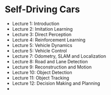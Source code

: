 # Self-Driving Cars

- Lecture 1: Introduction 
- Lecture 2: Imitation Learning
- Lecture 3: Direct Perception
- Lecture 4: Reinforcement Learning 
- Lecture 5: Vehicle Dynamics
- Lecture 5: Vehicle Control
- Lecture 7: Odometry, SLAM and Localization
- Lecture 8: Road and Lane Detection
- Lecture 9: Reconstruction and Motion
- Lecture 10: Object Detection
- Lecture 11: Object Tracking
- Lecture 12: Decision Making and Planning
- 
